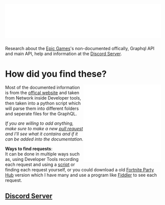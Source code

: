 # ![](https://raw.githubusercontent.com/ToutinRoger/EpicGraphQL/main/port_later/title.svg) 

Research about the [Epic Games](https://www.epicgames.com/)'s non-documented offically, Graphql API and main API, help and information at the [Discord Server](https://discord.gg/CPg9G9e22v).

# How did you find these?
<img align="right" width="250" height="250" src="https://raw.githubusercontent.com/ToutinRoger/EpicGraphQL/main/port_later/book_spinner.svg">

  Most of the documented information is from the [offical website](https://www.epicgames.com/) and taken from Network inside Developer tools, then taken into a python script which will parse them into different folders and seperate files for the GraphQL.
  
  *If you are willing to add anything, make sure to make a new [pull request](https://github.com/Tectors/EpicGraphQL/pulls) and I'll see what it contains and if it can be added into the documentation.*
  
  **Ways to find requests**:
  <br> It can be done in multiple ways such as, using Developer Tools recording each request and using a [script](https://github.com/Tectors/EpicGraphQL/tree/main/scripting) or finding each request yourself, or you could download a old [Fortnite Party Hub](https://www.epicgames.com/fortnite/en-US/news/party-hub-faq) version which I have many and use a program like [Fiddler](https://www.telerik.com/fiddler) to see each request.

## [Discord Server](https://discord.gg/CPg9G9e22v)
